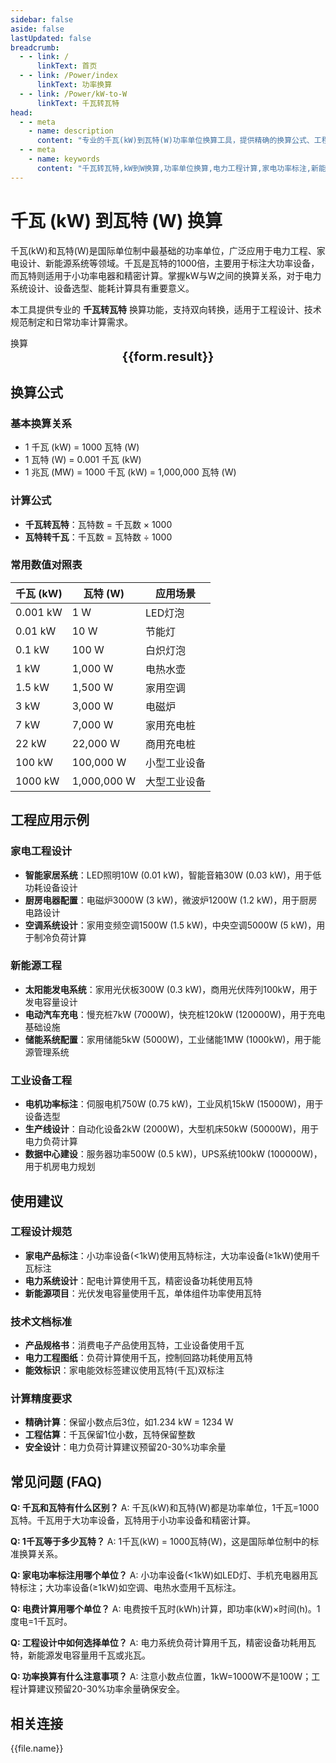 ```yaml
---
sidebar: false
aside: false
lastUpdated: false
breadcrumb:
  - - link: /
      linkText: 首页
  - - link: /Power/index
      linkText: 功率换算
  - - link: /Power/kW-to-W
      linkText: 千瓦转瓦特
head:
  - - meta
    - name: description
      content: "专业的千瓦(kW)到瓦特(W)功率单位换算工具，提供精确的换算公式、工程应用实例和技术规范指导，适用于电力工程、家电设计、新能源等领域的功率计算。"
  - - meta
    - name: keywords
      content: "千瓦转瓦特,kW到W换算,功率单位换算,电力工程计算,家电功率标注,新能源功率,电机功率换算,功率单位转换器,瓦特千瓦换算公式,电力系统功率计算"
---
```

# 千瓦 (kW) 到瓦特 (W) 换算

千瓦(kW)和瓦特(W)是国际单位制中最基础的功率单位，广泛应用于电力工程、家电设计、新能源系统等领域。千瓦是瓦特的1000倍，主要用于标注大功率设备，而瓦特则适用于小功率电器和精密计算。掌握kW与W之间的换算关系，对于电力系统设计、设备选型、能耗计算具有重要意义。

本工具提供专业的 **千瓦转瓦特** 换算功能，支持双向转换，适用于工程设计、技术规范制定和日常功率计算需求。

<script setup>
import { onMounted,reactive,inject ,ref  } from 'vue'
import { NButton,NForm ,NFormItem,NInput,NInputNumber,NSelect,NCard,useMessage ,NGrid ,NGi } from 'naive-ui'
import { defineClientComponent } from 'vitepress'
import { Power } from '../../files';
const convert = inject('convert')
const seoKey = [
  '千瓦转瓦特', 'kW到W换算', '功率单位换算', '电力工程计算', '家电功率标注',
  '新能源功率', '电机功率换算', '功率单位转换器', '瓦特千瓦换算公式', '电力系统功率计算',
  '家用电器功率', '工业设备功率', '电力负荷计算', '功率换算工具', '电力工程设计'
]
const options =  [
  { "label": "千瓦 (kW)","value": "kW" },
  { "label": "瓦特 (W)","value": "W" }
];
const formRef = ref(null);
const rules = {
  number:{
    required: true,
    type: 'number',
    trigger: "blur",
    message: '请输入数字'
  },
  to:{
    required: true,
    trigger: "select",
    message: '请选择转换单位'
  },
  from:{
    required: true,
    trigger: "select",
    message: '请选择原始单位'
  }
}
const form = reactive({
  number:null,
  to:'',
  from:'',
  result:'',
  title:'千瓦转瓦特',
})
const convertHandler = (e) => {
   e.preventDefault();
  formRef.value?.validate((errors)=>{
    if (!errors) {
      form.result = `${form.number}${form.from} = ${convert(form.number).from(form.from).to(form.to)}${form.to}`
    }
  })
}
</script>

<n-card title="千瓦(kW)到瓦特(W)换算器" embedded :bordered="false" hoverable>
  <n-form size="large" :model="form" ref='formRef' :rules="rules">
    <n-form-item label="数值"  path="number">
      <n-input-number size="large" style="width:100%" :min="0" v-model:value="form.number"   placeholder="请输入要换算的数值" />
    </n-form-item>
    <n-form-item label="从" path="from">
      <n-select  size="large" :options="options" v-model:value="form.from" placeholder="请选择原始单位" />
    </n-form-item>
    <n-form-item label="到" path="to">
      <n-select  size="large" :options="options" v-model:value="form.to" placeholder="请选择换算单位" />
    </n-form-item>
    <n-form-item>
      <n-button type="info" style="width:100%" @click="convertHandler">换算</n-button>
    </n-form-item>
  </n-form>
  <n-card  embedded :bordered="false" hoverable>
    <div  style="text-align:center;font-size:20px;">
      <strong>{{form.result}}</strong>
    </div>
  </n-card>
  <template #footer>
    <div style="display: flex; flex-wrap: wrap; gap: 8px; font-size: 12px; color: #666;">
      <span v-for="(keyword, index) in seoKey" :key="index" style="background: #f5f5f5; padding: 2px 6px; border-radius: 3px;">
        {{ keyword }}
      </span>
    </div>
  </template>
</n-card>

## 换算公式

### 基本换算关系
- 1 千瓦 (kW) = 1000 瓦特 (W)
- 1 瓦特 (W) = 0.001 千瓦 (kW)
- 1 兆瓦 (MW) = 1000 千瓦 (kW) = 1,000,000 瓦特 (W)

### 计算公式
- **千瓦转瓦特**：瓦特数 = 千瓦数 × 1000
- **瓦特转千瓦**：千瓦数 = 瓦特数 ÷ 1000

### 常用数值对照表
| 千瓦 (kW) | 瓦特 (W) | 应用场景 |
|-----------|----------|----------|
| 0.001 kW | 1 W | LED灯泡 |
| 0.01 kW | 10 W | 节能灯 |
| 0.1 kW | 100 W | 白炽灯泡 |
| 1 kW | 1,000 W | 电热水壶 |
| 1.5 kW | 1,500 W | 家用空调 |
| 3 kW | 3,000 W | 电磁炉 |
| 7 kW | 7,000 W | 家用充电桩 |
| 22 kW | 22,000 W | 商用充电桩 |
| 100 kW | 100,000 W | 小型工业设备 |
| 1000 kW | 1,000,000 W | 大型工业设备 |

## 工程应用示例

### 家电工程设计
- **智能家居系统**：LED照明10W (0.01 kW)，智能音箱30W (0.03 kW)，用于低功耗设备设计
- **厨房电器配置**：电磁炉3000W (3 kW)，微波炉1200W (1.2 kW)，用于厨房电路设计
- **空调系统设计**：家用变频空调1500W (1.5 kW)，中央空调5000W (5 kW)，用于制冷负荷计算

### 新能源工程
- **太阳能发电系统**：家用光伏板300W (0.3 kW)，商用光伏阵列100kW，用于发电容量设计
- **电动汽车充电**：慢充桩7kW (7000W)，快充桩120kW (120000W)，用于充电基础设施
- **储能系统配置**：家用储能5kW (5000W)，工业储能1MW (1000kW)，用于能源管理系统

### 工业设备工程
- **电机功率标注**：伺服电机750W (0.75 kW)，工业风机15kW (15000W)，用于设备选型
- **生产线设计**：自动化设备2kW (2000W)，大型机床50kW (50000W)，用于电力负荷计算
- **数据中心建设**：服务器功率500W (0.5 kW)，UPS系统100kW (100000W)，用于机房电力规划

## 使用建议

### 工程设计规范
- **家电产品标注**：小功率设备(<1kW)使用瓦特标注，大功率设备(≥1kW)使用千瓦标注
- **电力系统设计**：配电计算使用千瓦，精密设备功耗使用瓦特
- **新能源项目**：光伏发电容量使用千瓦，单体组件功率使用瓦特

### 技术文档标准
- **产品规格书**：消费电子产品使用瓦特，工业设备使用千瓦
- **电力工程图纸**：负荷计算使用千瓦，控制回路功耗使用瓦特
- **能效标识**：家电能效标签建议使用瓦特(千瓦)双标注

### 计算精度要求
- **精确计算**：保留小数点后3位，如1.234 kW = 1234 W
- **工程估算**：千瓦保留1位小数，瓦特保留整数
- **安全设计**：电力负荷计算建议预留20-30%功率余量

## 常见问题 (FAQ)

**Q: 千瓦和瓦特有什么区别？**
A: 千瓦(kW)和瓦特(W)都是功率单位，1千瓦=1000瓦特。千瓦用于大功率设备，瓦特用于小功率设备和精密计算。

**Q: 1千瓦等于多少瓦特？**
A: 1千瓦(kW) = 1000瓦特(W)，这是国际单位制中的标准换算关系。

**Q: 家电功率标注用哪个单位？**
A: 小功率设备(<1kW)如LED灯、手机充电器用瓦特标注；大功率设备(≥1kW)如空调、电热水壶用千瓦标注。

**Q: 电费计算用哪个单位？**
A: 电费按千瓦时(kWh)计算，即功率(kW)×时间(h)。1度电=1千瓦时。

**Q: 工程设计中如何选择单位？**
A: 电力系统负荷计算用千瓦，精密设备功耗用瓦特，新能源发电容量用千瓦或兆瓦。

**Q: 功率换算有什么注意事项？**
A: 注意小数点位置，1kW=1000W不是100W；工程计算建议预留20-30%功率余量确保安全。

## 相关连接
<n-grid x-gap="12" :cols="2">
  <n-gi v-for="(file,index) in Power" :key="index">
    <n-button
      text
      tag="a"
      :href="file.path"
      type="info"
    >
      {{file.name}}
    </n-button>
  </n-gi>
</n-grid>